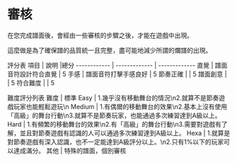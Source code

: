# 審核
在您完成譜面後，會經由一些審核的步驟之後，才能在遊戲中出現。

這麼做是為了確保譜的品質統一且完整，盡可能地減少所謂的爛譜的出現。

評分表
項目 | 說明 |總分
------------ | ------------- | -------------
直覺 | 譜面音符設計符合直覺 | 5
手感 | 譜面音符打擊手感良好 | 5
節奏正確 | | 5
譜面創意 | | 5
符合難度 | | 5


難度評分列表
難度 | 標準
Easy | 1.幾乎沒有移動舞台的情況\n2.就算不是節奏遊戲玩家也能輕鬆遊玩\n
Medium | 1.有偶爾的移動舞台的效果\n2.基本上沒有使用「高級」的舞台行動\n3.就算不是節奏玩家，也能通過多次練習達到A級以上。
Hard | 1.有頻繁的移動舞台的效果\n2.有「高級」的舞台行動\n3.需要對遊戲有了解，並且對節奏遊戲有認識的人可以通過多次練習達到A級以上。
Hexa | 1.就算是對節奏遊戲有深入認識，也不一定能達到A級評分以上。\n2.只有1%以下的玩家可以達成滿分。
其他 | 特殊的譜面，個別審核
